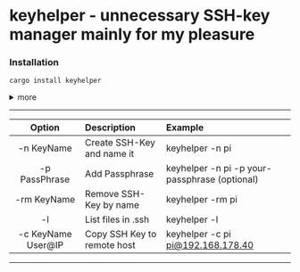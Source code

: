 # keyhelper - unnecessary SSH-key manager mainly for my pleasure 

### Installation 
```
cargo install keyhelper
```

<details>
<summary> 
more </summary> 
  
#### Potential Dependencies:
- [Cargo & Rust:](https://doc.rust-lang.org/cargo/getting-started/installation.html)
   
- [Git for Windows](https://gitforwindows.org/)
  

#### Alternative Method
```
git clone https://github.com/nrdrch/keyhelper.git
```
```
cd keyhelper
```
```
cargo build --release
```
- Preferably move the executable from target/release into a directory in your 'Path' enviorment variable for easy execution.

</details>

------------------
| **Option**       | **Description**    | **Example**   |
| :---:        | :---          | :---     |
| -n KeyName |Create SSH-Key and name it | keyhelper -n pi         |     
| -p PassPhrase | Add Passphrase | keyhelper -n pi -p your-passphrase (optional) |
| -rm KeyName | Remove SSH-Key by name | keyhelper -rm pi        |
| -l          | List files in .ssh | keyhelper -l     |
| -c KeyName User@IP | Copy SSH Key to remote host    | keyhelper -c pi pi@192.168.178.40   |
---------

